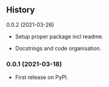 ## History

0.0.2 (2021-03-26)

- Setup proper package incl readme.

- Docstrings and code organisation. 


### 0.0.1 (2021-03-18)

* First release on PyPI.
